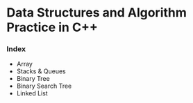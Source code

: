 # Data Structures and Algorithm Practice in C++

### Index

- Array
- Stacks & Queues
- Binary Tree
- Binary Search Tree
- Linked List